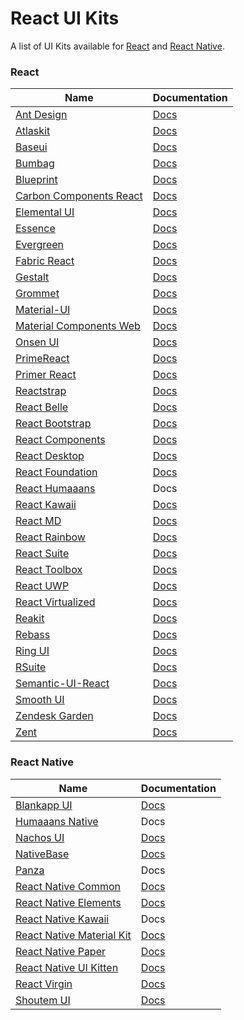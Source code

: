 # React UI Kits

A list of UI Kits available for [React](http://facebook.github.io/react/) and [React Native](http://facebook.github.io/react-native/).

### React
| Name | Documentation |
| - | - |
| [Ant Design](https://github.com/ant-design/ant-design) | [Docs](https://ant.design) |
| [Atlaskit](https://bitbucket.org/atlassian/atlaskit-mk-2) | [Docs](https://atlaskit.atlassian.com) |
| [Baseui](https://github.com/uber-web/baseui) | [Docs](https://baseui.netlify.com/) |
| [Bumbag](https://github.com/bigbellies/bumbag) | [Docs](https://bumbag.io/) |
| [Blueprint](https://github.com/palantir/blueprint) | [Docs](https://blueprintjs.com) |
| [Carbon Components React](https://github.com/IBM/carbon-components-react) | [Docs](http://react.carbondesignsystem.com/) |
| [Elemental UI](https://github.com/elementalui/elemental) | [Docs](http://elemental-ui.com) |
| [Essence](https://github.com/Evo-Forge/Essence) | [Docs](http://getessence.io/) |
| [Evergreen](https://github.com/segmentio/evergreen) | [Docs](https://evergreen.surge.sh/) |
| [Fabric React](https://github.com/OfficeDev/office-ui-fabric-react) | [Docs](https://developer.microsoft.com/en-us/fabric) |
| [Gestalt](https://github.com/pinterest/gestalt) | [Docs](https://pinterest.github.io/gestalt) |
| [Grommet](https://github.com/grommet/grommet) | [Docs](https://grommet.io) |
| [Material-UI](https://github.com/mui-org/material-ui) | [Docs](http://www.material-ui.com/) |
| [Material Components Web](https://github.com/material-components/material-components-web/) | [Docs](https://material.io/develop/web/) |
| [Onsen UI](https://github.com/OnsenUI/OnsenUI) | [Docs](https://onsen.io/react/) |
| [PrimeReact](https://github.com/primefaces/primereact) | [Docs](https://www.primefaces.org/primereact) |
| [Primer React](https://github.com/primer/components) | [Docs](https://primer.style/components) |
| [Reactstrap](https://github.com/reactstrap/reactstrap) | [Docs](https://reactstrap.github.io/) |
| [React Belle](https://github.com/nikgraf/belle) | [Docs](http://nikgraf.github.io/belle/) |
| [React Bootstrap](https://github.com/react-bootstrap/react-bootstrap) | [Docs](https://react-bootstrap.netlify.com) |
| [React Components](https://github.com/Khan/react-components) | [Docs](http://khan.github.io/react-components/) |
| [React Desktop](https://github.com/gabrielbull/react-desktop) | [Docs](http://reactdesktop.js.org/) |
| [React Foundation](https://github.com/digiaonline/react-foundation) | [Docs](https://react.foundation/) |
| [React Humaaans](https://github.com/jzarca01/react-humaaans) | Docs |
| [React Kawaii](https://github.com/miukimiu/react-kawaii) | [Docs](https://react-kawaii.now.sh/) |
| [React MD](https://github.com/mlaursen/react-md) | [Docs](https://react-md.mlaursen.com/) |
| [React Rainbow](https://github.com/nexxtway/react-rainbow) | [Docs](https://react-rainbow.web.app/) |
| [React Suite](https://github.com/rsuite/rsuite) | [Docs](https://rsuitejs.com/) |
| [React Toolbox](https://github.com/react-toolbox/react-toolbox/) | [Docs](http://react-toolbox.io/) |
| [React UWP](https://github.com/myxvisual/react-uwp) | [Docs](https://www.react-uwp.com/) |
| [React Virtualized](https://github.com/bvaughn/react-virtualized) | [Docs](http://www.reactvirtualized.com/) |
| [Reakit](https://github.com/reakit/reakit) | [Docs](https://reakit.io/) |
| [Rebass](https://github.com/rebassjs/rebass) | [Docs](https://rebassjs.org/) |
| [Ring UI](https://github.com/JetBrains/ring-ui) | [Docs](https://jetbrains.github.io/ring-ui/) |
| [RSuite](https://github.com/rsuite/rsuite) | [Docs](https://rsuitejs.com/en/) |
| [Semantic-UI-React](https://github.com/Semantic-Org/Semantic-UI-React) | [Docs](https://react.semantic-ui.com) |
| [Smooth UI](https://github.com/smooth-code/smooth-ui) | [Docs](https://smooth-ui.smooth-code.com) |
| [Zendesk Garden](https://github.com/zendeskgarden/react-components) | [Docs](https://zendeskgarden.github.io/react-components/) |
| [Zent](https://github.com/youzan/zent) | [Docs](https://youzan.github.io/zent/en/guides/install) |

### React Native
| Name | Documentation |
| - | - |
| [Blankapp UI](https://github.com/blankapp/ui) | [Docs](https://blankapp.org) |
| [Humaaans Native](https://github.com/jzarca01/humaaans-native) | Docs |
| [Nachos UI](https://github.com/nachos-ui/nachos-ui) | [Docs](https://avocode.com/nachos-ui/) |
| [NativeBase](https://github.com/GeekyAnts/NativeBase) | [Docs](https://nativebase.io/) |
| [Panza](https://github.com/panza-org/panza) | Docs |
| [React Native Common](https://github.com/rghorbani/react-native-common) | [Docs](https://rghorbani.github.io/react-native-common/) |
| [React Native Elements](https://github.com/react-native-training/react-native-elements) | [Docs](https://react-native-training.github.io/react-native-elements/) |
| [React Native Kawaii](https://github.com/jzarca01/react-native-kawaii) | Docs |
| [React Native Material Kit](https://github.com/xinthink/react-native-material-kit) | [Docs](http://xinthink.github.io/react-native-material-kit/) |
| [React Native Paper](https://github.com/callstack/react-native-paper) | [Docs](https://callstack.github.io/react-native-paper/) |
| [React Native UI Kitten](https://github.com/akveo/react-native-ui-kitten) | [Docs](https://akveo.github.io/react-native-ui-kitten/) |
| [React Virgin](https://github.com/Trixieapp/react-virgin) | [Docs](https://trixieapp.github.io/react-virgin/) |
| [Shoutem UI](https://github.com/shoutem/ui) | [Docs](http://shoutem.github.io/docs/ui-toolkit/introduction) |
